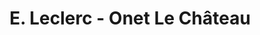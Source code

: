 ---
title: "E. Leclerc - Onet Le Château"
url: /onet-le-chateau/e-leclerc-onet-le-chateau/
shop: Supermarkt
---